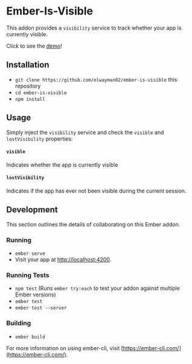 # Ember-Is-Visible

This addon provides a `visibility` service to track whether your app is currently visible.

Click to see the [demo](http://jhawk.co/ember-visible-demo)!

## Installation

* `git clone https://github.com/elwayman02/ember-is-visible` this repository
* `cd ember-is-visible`
* `npm install`

## Usage

Simply inject the `visibility` service and check the `visible` and `lostVisibility` properties:

#### `visible`

Indicates whether the app is currently visible

#### `lostVisibility`

Indicates if the app has ever not been visible during the current session.

## Development

This section outlines the details of collaborating on this Ember addon.

### Running

* `ember serve`
* Visit your app at [http://localhost:4200](http://localhost:4200).

### Running Tests

* `npm test` (Runs `ember try:each` to test your addon against multiple Ember versions)
* `ember test`
* `ember test --server`

### Building

* `ember build`

For more information on using ember-cli, visit [https://ember-cli.com/](https://ember-cli.com/).
